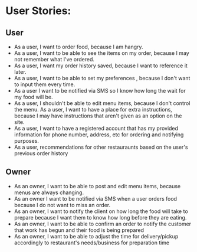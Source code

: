 # User Stories:
## User
- As a user, I want to order food, because I am hangry.
- As a user, I want to be able to see the items on my order, because I may not remember what I've ordered.
- As a user, I want my order history saved, because I want to reference it later.
- As a user, I want to be able to set my preferences , because I don't want to input them every time.
- As a user I want to be notified via SMS so I know how long the wait for my food will be.
- As a user, I shouldn't be able to edit menu items, because I don't control the menu.
As a user, I want to have a place for extra instructions, because I may have instructions that aren't given as an option on the site.
- As a user, I want to have a registered account that has my provided information for phone number, address, etc for ordering and notifying purposes. 
- As a user, recommendations for other restauraunts based on the user's previous order history 
## Owner
- As an owner, I want to be able to post and edit menu items, because menus are always changing.
- As an owner I want to be notified via SMS when a user orders food because I do not want to miss an order.
- As an owner, I want to notify the client on how long the food will take to prepare because I want them to know how long before they are eating.
- As an owner, I want to be able to confirm an order to notify the customer that work has begun and their food is being prepared
- As an owner, I want to be able to adjust the time for delivery/pickup accordingly to restaurant's needs/business for preparation time